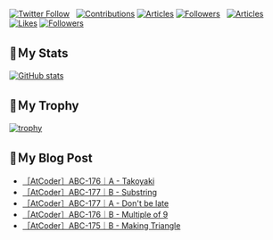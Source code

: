 [![Twitter Follow](https://img.shields.io/twitter/follow/hyperdb?label=twitter&logo=twitter&style=plastic)](https://twitter.com/hyperdb)
&nbsp;
[![Contributions](https://badgen.org/img/qiita/hyperdb/contributions?style=plastic)](https://qiita.com/hyperdb)
[![Articles](https://badgen.org/img/qiita/hyperdb/articles?style=plastic)](https://qiita.com/hyperdb)
[![Followers](https://badgen.org/img/qiita/hyperdb/followers?style=plastic)](https://qiita.com/hyperdb)
&nbsp;
[![Articles](https://badgen.org/img/zenn/hyperdb/articles)](https://zenn.dev/hyperdb)
[![Likes](https://badgen.org/img/zenn/hyperdb/likes?style=plastic)](https://zenn.dev/hyperdb)
[![Followers](https://badgen.org/img/zenn/hyperdb/followers?style=plastic)](https://zenn.dev/hyperdb)

## 🔖Ｍy Stats

[![GitHub stats](https://github-readme-stats-eight-theta.vercel.app/api?username=hyperdb&theme=radical&count_private=true&show_icons=true)](https://github.com/anuraghazra/github-readme-stats)

## 🔖Ｍy Trophy

[![trophy](https://github-profile-trophy.vercel.app/?username=hyperdb&theme=onedark)](https://github.com/ryo-ma/github-profile-trophy)

## 🔖Ｍy Blog Post

<!-- BLOG-POST-LIST:START -->
- [［AtCoder］ABC-176｜A - Takoyaki](https://zenn.dev/hyperdb/articles/da9b0c43dc404b)
- [［AtCoder］ABC-177｜B - Substring](https://zenn.dev/hyperdb/articles/9d1242746c7c66)
- [［AtCoder］ABC-177｜A - Don&#39;t be late](https://zenn.dev/hyperdb/articles/7d65fafcb01ca8)
- [［AtCoder］ABC-176｜B - Multiple of 9](https://zenn.dev/hyperdb/articles/4010f38975001b)
- [［AtCoder］ABC-175｜B - Making Triangle](https://zenn.dev/hyperdb/articles/e5e0a27558b9db)
<!-- BLOG-POST-LIST:END -->
